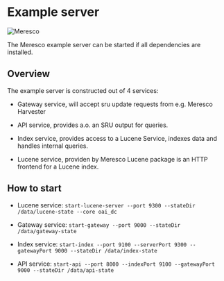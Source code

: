 Example server
==============

![Meresco](https://seecr.nl/img/meresco/meresco-logo-small.png)

The Meresco example server can be started if all dependencies are installed.

Overview
--------

The example server is constructed out of 4 services:

* Gateway service, will accept sru update requests from e.g. Meresco Harvester

* API service, provides a.o. an SRU output for queries.

* Index service, provides access to a Lucene Service, indexes data and handles internal queries.

* Lucene service, providen by Meresco Lucene package is an HTTP frontend for a Lucene index.

How to start
------------

* Lucene service: `start-lucene-server --port 9300 --stateDir /data/lucene-state --core oai_dc`

* Gateway service: `start-gateway --port 9000 --stateDir /data/gateway-state`

* Index service: `start-index --port 9100 --serverPort 9300 --gatewayPort 9000 --stateDir /data/index-state`

* API service: `start-api --port 8000 --indexPort 9100 --gatewayPort 9000 --stateDir /data/api-state`
